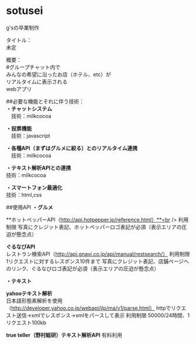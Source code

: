 # sotusei
g'sの卒業制作


タイトル：<br />
未定<br />

概要：<br />
#グループチャット内で<br />みんなの希望に沿ったお店（ホテル、etc）が<br />リアルタイムに表示される<br />webアプリ


##必要な機能とそれに伴う技術：<br />
**・チャットシステム**<br />
　技術：milkcocoa

**・投票機能**<br />
　技術：javascript

**・各種API（まずはグルメに絞る）とのリアルタイム連携**<br />
　技術：milkcocoa

**・テキスト解析APIとの連携**<br />
 技術：milkcocoa

**・スマートフォン最適化**<br />
 技術：html,css




##使用API
**・グルメ**<br />

**ホットペッパーAPI（http://api.hotpepper.jp/reference.html）**<br />
利用制限
写真にクレジット表記、ホットペッパーロゴ表記が必須（表示エリアの圧迫が懸念点）

**ぐるなびAPI**<br />
レストラン検索API（http://api.gnavi.co.jp/api/manual/restsearch/）
利用制限
1リクエストに対するレスポンス10件まで
写真にクレジット表記、店舗ページへのリンク、ぐるなびロゴ表記が必須（表示エリアの圧迫が懸念点）



**・テキスト**<br />

**yahooテキスト解析**<br />
日本語形態素解析を使用（http://developer.yahoo.co.jp/webapi/jlp/ma/v1/parse.html）
httpでリクエスト送信→xmlでレスポンス→xmlをパースして表示
利用制限
50000/24時間、1リクエスト100kb

**true teller（野村総研）テキスト解析API**
有料利用


